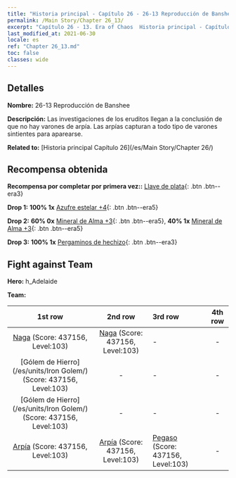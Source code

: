 ```yaml
---
title: "Historia principal - Capítulo 26 - 26-13 Reproducción de Banshee"
permalink: /Main Story/Chapter 26_13/
excerpt: "Capítulo 26 - 13. Era of Chaos  Historia principal - Capítulo 26_13. 26-13 Reproducción de Banshee"
last_modified_at: 2021-06-30
locale: es
ref: "Chapter 26_13.md"
toc: false
classes: wide
---
```


## Detalles

 **Nombre:** 26-13 Reproducción de Banshee

 **Descripción:** Las investigaciones de los eruditos llegan a la conclusión de que no hay varones de arpía. Las arpías capturan a todo tipo de varones sintientes para aparearse.

 **Related to:** [Historia principal Capítulo 26](/es/Main Story/Chapter 26/)

## Recompensa obtenida

 **Recompensa por completar por primera vez::** [Llave de plata](/ItemsES/con_693/){: .btn .btn--era3}

 **Drop 1:** **100% 1x** [Azufre estelar +4](/ItemsES/mat_92/){: .btn .btn--era5}

 **Drop 2:** **60% 0x** [Mineral de Alma +3](/ItemsES/mat_82/){: .btn .btn--era5}, **40% 1x** [Mineral de Alma +3](/ItemsES/mat_82/){: .btn .btn--era5}

 **Drop 3:** **100% 1x** [Pergaminos de hechizo](/ItemsES/con_694/){: .btn .btn--era3}


## Fight against Team
 **Hero:** h_Adelaide

 **Team:**


  | 1st row | 2nd row | 3rd row | 4th row |
  |:----:|:----:|:----|:----:|
  | [Naga](/es/units/Naga/) (Score: 437156, Level:103)  | [Naga](/es/units/Naga/) (Score: 437156, Level:103)  | - | - |
  | [Gólem de Hierro](/es/units/Iron Golem/) (Score: 437156, Level:103)  | - | - | - |
  | [Gólem de Hierro](/es/units/Iron Golem/) (Score: 437156, Level:103)  | - | - | - |
  | [Arpía](/es/units/Harpy/) (Score: 437156, Level:103)  | [Arpía](/es/units/Harpy/) (Score: 437156, Level:103)  | [Pegaso](/es/units/Pegasus/) (Score: 437156, Level:103)  | - |


